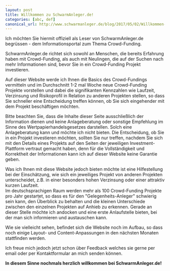 ```yaml
---
layout: post
title: Willkommen zu SchwarmAnleger.de!
categories: [abc, def]
canonical_url: http://www.schwarmanleger.de/blog/2017/05/02/Willkommen-bei-SchwarmAnleger.html
---
```


<p>Ich möchten Sie hiermit offiziell als Leser von SchwarmAnleger.de begrüssen - dem Informationsportal zum Thema Crowd-Funding.</p>


<p>SchwarmAnleger.de richtet sich sowohl an Menschen, die bereits Erfahrung haben mit Crowd-Funding, als auch mit Neulingen, die auf der Suchen nach mehr Informationen sind, bevor Sie in ein Crowd-Funding Projekt investieren.</p>
<p>Auf dieser Website werde ich Ihnen die Basics des Crowd-Fundings vermitteln und im Durchschnitt 1-2 mal Woche neue Crowd-Funding Projekte vorstellen und dabei die signifikanten Kennzahlen wie Laufzeit, Verzinsung und Risikoprofil in Relation zu anderen Projekten stellen, so dass Sie schneller eine Entscheidung treffen können, ob Sie sich eingehender mit dem Projekt beschäftigen möchten.</p>
 
<p>Bitte beachten Sie, dass die Inhalte dieser Seite ausschließlich der Information dienen und keine Anlageberatung oder sonstige Empfehlung im Sinne des Wertpapierhandelsgesetzes darstellen.
Solch eine Anlageberatung kann und möchte ich nicht bieten. Die Entscheidung, ob Sie in ein Projekt investieren möchten, sollten Sie nur treffen, nachdem Sie sich mit den Details eines Projekts auf den Seiten der jeweiligen Investment-Plattform vertraut gemacht haben, denn für die Vollständigkeit und Korrektheit der Informationen kann ich auf dieser Website keine Garantie geben.</p>

<p>Was ich Ihnen mit diese Website jedoch bieten möchte ist eine Hilfestellung bei der Einschätzung, wie sich ein jeweiliges Projekt von anderen Projekten unterscheidet, z.B. in einer besonders hohen Verzinsung oder einer attraktiv kurzen Laufzeit.<br>
Im deutschsprachigen Raum werden mehr als 100 Crowd-Funding Projekte pro Jahr gestartet, so dass es für den
"Gelegenheits-Anleger" schwierig sein kann, den Überblick zu behalten und die kleinen Unterschiede zwischen den einzelnen Projekten auf Anhieb zu erkennen. Gerade an dieser Stelle möchte ich andocken und eine erste Anlaufstelle bieten, bei der man sich informieren und austauschen kann.</p>

<p>Wie sie vielleicht sehen, befindet sich die Website noch im Aufbau, so dass noch einige Layout- und Content-Anpassungen in den nächsten Monaten stattfinden werden.</p>
<p>Ich freue mich jedoch jetzt schon über Feedback welches sie gerne per email oder per Kontaktformular an mich senden können.</p>

<p><b>In diesem Sinne nochmals herzlich willkommen bei SchwarmAnleger.de!</b></p>
